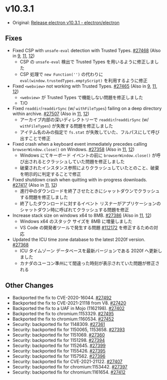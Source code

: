 # v10.3.1

- Original: [Release electron v10.3.1 - electron/electron](https://github.com/electron/electron/releases/tag/v10.3.1)

## Fixes

- Fixed CSP with `unsafe-eval` detection with Trusted Types. [#27468](https://github.com/electron/electron/pull/27468) (Also in [9](https://github.com/electron/electron/pull/27472), [11](https://github.com/electron/electron/pull/27469), [12](https://github.com/electron/electron/pull/27471))
  - CSP の `unsafe-eval` 検出で Trusted Types を用いるように修正しました
  - CSP 処理で `new Function('')` の代わりに `eval(window.trustedTypes.emptyScript)` を利用するように修正
- Fixed `<webview>` not working with Trusted Types. [#27465](https://github.com/electron/electron/pull/27465) (Also in [9](https://github.com/electron/electron/pull/27466), [11](https://github.com/electron/electron/pull/27464), [12](https://github.com/electron/electron/pull/27467))
  - `<webview>` が Trusted Types で機能しない問題を修正しました
  - T/O
- Fixed `readdir`/`readdirSync` (w/ `withFileTypes`) failing on a deep directory within archive. [#27507](https://github.com/electron/electron/pull/27507) (Also in [11](https://github.com/electron/electron/pull/27010), [12](https://github.com/electron/electron/pull/27011))
  - アーカイブ内部の深いディレクトリーで `readdir`/`readdirSync` (w/ `withFileTypes`) が失敗する問題を修正しました
  - アイテム名のみの指定で `fs.stat` が失敗していた、フルパスにして呼び出すことで修正
- Fixed crash when a keyboard event immediately precedes calling `browserWindow.close()` on Windows. [#27358](https://github.com/electron/electron/pull/27358) (Also in [11](https://github.com/electron/electron/pull/27357), [12](https://github.com/electron/electron/pull/27359))
  - Windows にてキーボード イベントの前に `browserWindow.close()` が呼び出されるとクラッシュしていた問題を修正しました
  - 破棄されたインスタンス参照によりクラッシュしていたとのこと、破棄を明示的に判定することで修正
- Fixed shutdown crash when quitting with in-progress downloads. [#27417](https://github.com/electron/electron/pull/27417) (Also in [11](https://github.com/electron/electron/pull/27419), [12](https://github.com/electron/electron/pull/27418))
  - 進行中のダウンロードを終了させたときにシャットダウンでクラッシュする問題を修正しました
  - 終了したダウンロードに対するイベント リスナーがアプリケーションのシャットダウン時に呼ばれてクラッシュする問題を修正
- Increase stack size on windows x64 to 8MB. [#27386](https://github.com/electron/electron/pull/27386) (Also in [11](https://github.com/electron/electron/pull/27385), [12](https://github.com/electron/electron/pull/27384))
  - Windows x64 のスタック サイズを 8MB に増量しました
  - VS Code の開発者ツールで発生する問題 [#112172](https://github.com/microsoft/vscode/issues/112172) を修正するための対応
- Updated the ICU time zone database to the latest 2020f version. [#27368](https://github.com/electron/electron/pull/27368)
  - ICU タイムゾーン データベースを最新バージョンである 2020f へ更新しました
  - カナダのユーコン準州にて間違った時刻が表示されていた問題が修正される

## Other Changes

- Backported the fix to CVE-2020-16044. [#27492](https://github.com/electron/electron/pull/27492)
- Backported the fix to CVE-2021-21118 from V8. [#27420](https://github.com/electron/electron/pull/27420)
- Backported the fix to a UAF in Mojo (1162198). [#27402](https://github.com/electron/electron/pull/27402)
- Backported the fix to chromium:1153329. [#27495](https://github.com/electron/electron/pull/27495)
- Backported the fix to chromium:1160534. [#27452](https://github.com/electron/electron/pull/27452)
- Security: backported fix for 1148309. [#27361](https://github.com/electron/electron/pull/27361)
- Security: backported fix for 1150065, 1153658. [#27393](https://github.com/electron/electron/pull/27393)
- Security: backported fix for 1151069. [#27360](https://github.com/electron/electron/pull/27360)
- Security: backported fix for 1151298. [#27394](https://github.com/electron/electron/pull/27394)
- Security: backported fix for 1152645. [#27399](https://github.com/electron/electron/pull/27399)
- Security: backported fix for 1155426. [#27395](https://github.com/electron/electron/pull/27395)
- Security: backported fix for 1157562. [#27396](https://github.com/electron/electron/pull/27396)
- Security: backported fix for CVE-2021-21122. [#27407](https://github.com/electron/electron/pull/27407)
- Security: backported fix for chromium:1153442. [#27397](https://github.com/electron/electron/pull/27397)
- Security: backported fix for chromium:1161654. [#27412](https://github.com/electron/electron/pull/27412)
